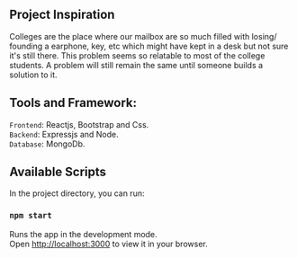 ## Project Inspiration
Colleges are the place where our mailbox are so much filled with losing/ founding a earphone, key, etc which might have kept in a desk but not sure it's still there. This problem seems so relatable to most of the college students. A problem will still remain the same until someone builds a solution to it.

## Tools and Framework:
`Frontend`: Reactjs, Bootstrap and Css.\
`Backend`: Expressjs and Node.\
`Database`: MongoDb.

## Available Scripts

In the project directory, you can run:

### `npm start`

Runs the app in the development mode.\
Open [http://localhost:3000](http://localhost:3000) to view it in your browser.
